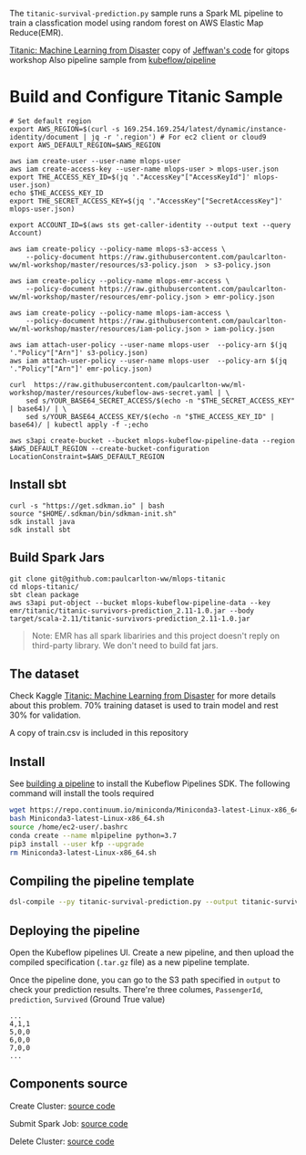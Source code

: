 The `titanic-survival-prediction.py` sample runs a Spark ML pipeline to train a classfication model using random forest on AWS Elastic Map Reduce(EMR).

[Titanic: Machine Learning from Disaster](https://www.kaggle.com/c/titanic)
copy of [Jeffwan's code](https://github.com/Jeffwan/aws-emr-titanic-ml-example) for gitops workshop
Also pipeline sample from [kubeflow/pipeline](https://github.com/kubeflow/pipelines/tree/master/samples/contrib/aws-samples/titanic-survival-prediction)

# Build and Configure Titanic Sample


```shell
# Set default region
export AWS_REGION=$(curl -s 169.254.169.254/latest/dynamic/instance-identity/document | jq -r '.region') # For ec2 client or cloud9
export AWS_DEFAULT_REGION=$AWS_REGION

aws iam create-user --user-name mlops-user
aws iam create-access-key --user-name mlops-user > mlops-user.json
export THE_ACCESS_KEY_ID=$(jq '."AccessKey"["AccessKeyId"]' mlops-user.json)
echo $THE_ACCESS_KEY_ID
export THE_SECRET_ACCESS_KEY=$(jq '."AccessKey"["SecretAccessKey"]' mlops-user.json)

export ACCOUNT_ID=$(aws sts get-caller-identity --output text --query Account)

aws iam create-policy --policy-name mlops-s3-access \
    --policy-document https://raw.githubusercontent.com/paulcarlton-ww/ml-workshop/master/resources/s3-policy.json  > s3-policy.json

aws iam create-policy --policy-name mlops-emr-access \
    --policy-document https://raw.githubusercontent.com/paulcarlton-ww/ml-workshop/master/resources/emr-policy.json > emr-policy.json

aws iam create-policy --policy-name mlops-iam-access \
    --policy-document https://raw.githubusercontent.com/paulcarlton-ww/ml-workshop/master/resources/iam-policy.json > iam-policy.json

aws iam attach-user-policy --user-name mlops-user  --policy-arn $(jq '."Policy"["Arn"]' s3-policy.json)
aws iam attach-user-policy --user-name mlops-user  --policy-arn $(jq '."Policy"["Arn"]' emr-policy.json)

curl  https://raw.githubusercontent.com/paulcarlton-ww/ml-workshop/master/resources/kubeflow-aws-secret.yaml | \
    sed s/YOUR_BASE64_SECRET_ACCESS/$(echo -n "$THE_SECRET_ACCESS_KEY" | base64)/ | \
    sed s/YOUR_BASE64_ACCESS_KEY/$(echo -n "$THE_ACCESS_KEY_ID" | base64)/ | kubectl apply -f -;echo

aws s3api create-bucket --bucket mlops-kubeflow-pipeline-data --region $AWS_DEFAULT_REGION --create-bucket-configuration LocationConstraint=$AWS_DEFAULT_REGION
```

## Install sbt

```shell
curl -s "https://get.sdkman.io" | bash
source "$HOME/.sdkman/bin/sdkman-init.sh"
sdk install java
sdk install sbt
```

## Build Spark Jars

```shell
git clone git@github.com:paulcarlton-ww/mlops-titanic
cd mlops-titanic/
sbt clean package
aws s3api put-object --bucket mlops-kubeflow-pipeline-data --key emr/titanic/titanic-survivors-prediction_2.11-1.0.jar --body target/scala-2.11/titanic-survivors-prediction_2.11-1.0.jar
```

> Note: EMR has all spark libariries and this project doesn't reply on third-party library. We don't need to build fat jars.

## The dataset

Check Kaggle [Titanic: Machine Learning from Disaster](https://www.kaggle.com/c/titanic) for more details about this problem. 70% training dataset is used to train model and rest 30% for validation.

A copy of train.csv is included in this repository

## Install 

See [building a pipeline](https://www.kubeflow.org/docs/guides/pipelines/build-pipeline/) to install the Kubeflow Pipelines SDK.
The following command will install the tools required

```bash
wget https://repo.continuum.io/miniconda/Miniconda3-latest-Linux-x86_64.sh
bash Miniconda3-latest-Linux-x86_64.sh
source /home/ec2-user/.bashrc
conda create --name mlpipeline python=3.7
pip3 install --user kfp --upgrade
rm Miniconda3-latest-Linux-x86_64.sh 
```

## Compiling the pipeline template

```bash
dsl-compile --py titanic-survival-prediction.py --output titanic-survival-prediction.tar.gz
```

## Deploying the pipeline

Open the Kubeflow pipelines UI. Create a new pipeline, and then upload the compiled specification (`.tar.gz` file) as a new pipeline template.

Once the pipeline done, you can go to the S3 path specified in `output` to check your prediction results. There're three columes, `PassengerId`, `prediction`, `Survived` (Ground True value)

```
...
4,1,1
5,0,0
6,0,0
7,0,0
...
```

## Components source

Create Cluster:
  [source code](https://github.com/kubeflow/pipelines/tree/master/components/aws/emr/create_cluster/src)

Submit Spark Job:
  [source code](https://github.com/kubeflow/pipelines/tree/master/components/aws/emr/submit_spark_job/src)

Delete Cluster:
  [source code](https://github.com/kubeflow/pipelines/tree/master/components/aws/emr/delete_cluster/src)